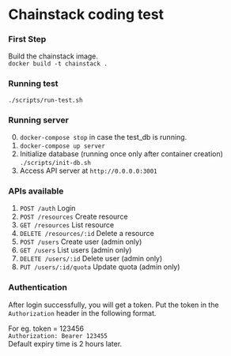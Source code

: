 # Chainstack coding test


### First Step
Build the chainstack image.  
`docker build -t chainstack .` 


### Running test
`./scripts/run-test.sh`

### Running server
0. `docker-compose stop` in case the test_db is running.
1. `docker-compose up server`  
2. Initialize database (running once only after container creation)  
`./scripts/init-db.sh` 
3. Access API server at `http://0.0.0.0:3001`


### APIs available
1. `POST /auth` Login
2. `POST /resources` Create resource
3. `GET /resources` List resource
4. `DELETE /resources/:id` Delete a resource
5. `POST /users` Create user (admin only)
6. `GET /users` List users (admin only)
7. `DELETE /users/:id` Delete user (admin only)
8. `PUT /users/:id/quota` Update quota (admin only)

### Authentication
After login successfully, you will get a token. Put the token in the `Authorization` header in the following format.

For eg. token = 123456  
`Authorization: Bearer 123455`  
Default expiry time is 2 hours later.